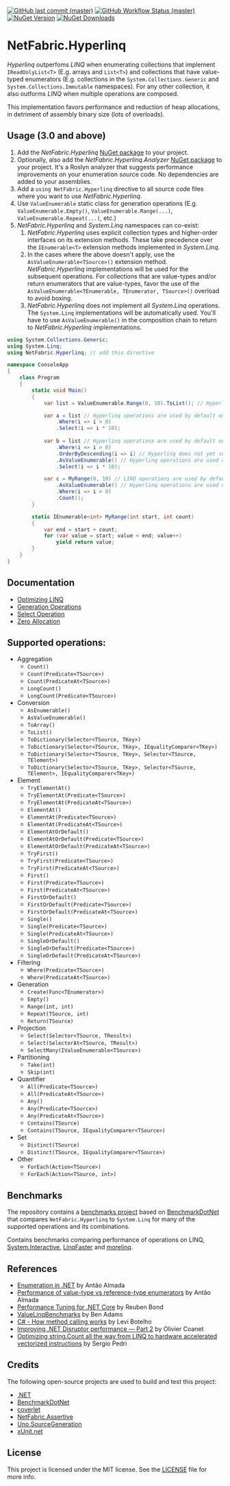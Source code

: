 [![GitHub last commit (master)](https://img.shields.io/github/last-commit/NetFabric/NetFabric.Hyperlinq/master)](https://github.com/NetFabric/NetFabric.Hyperlinq/commits/master)
[![GitHub Workflow Status (master)](https://img.shields.io/github/workflow/status/NetFabric/NetFabric.Hyperlinq/.NET%20Core/master)](https://github.com/NetFabric/NetFabric.Hyperlinq/actions)
[![NuGet Version](https://img.shields.io/nuget/v/NetFabric.Hyperlinq.svg)](https://www.nuget.org/packages/NetFabric.Hyperlinq/)
[![NuGet Downloads](https://img.shields.io/nuget/dt/NetFabric.Hyperlinq.svg)](https://www.nuget.org/packages/NetFabric.Hyperlinq/)


# NetFabric.Hyperlinq

*Hyperlinq* outperfoms *LINQ* when enumerating collections that implement `IReadOnlyList<T>` (E.g. arrays and `List<T>`) and collections that have value-typed enumerators (E.g. collections in the `System.Collections.Generic` and `System.Collections.Immutable` namespaces). For any other collection, it also outforms *LINQ* when multiple operations are composed.

This implementation favors performance and reduction of heap allocations, in detriment of assembly binary size (lots of overloads).

## Usage (3.0 and above)

1. Add the *NetFabric.Hyperlinq* [NuGet package](https://www.nuget.org/packages/NetFabric.Hyperlinq/) to your project.
1. Optionally, also add the *NetFabric.Hyperlinq.Analyzer* [NuGet package](https://www.nuget.org/packages/NetFabric.Hyperlinq.Analyzer/) to your project. It's a Roslyn analyzer that suggests performance improvements on your enumeration source code. No dependencies are added to your assemblies.
1. Add a `using NetFabric.Hyperlinq` directive to all source code files where you want to use *NetFabric.Hyperlinq*.
1. Use `ValueEnumerable` static class for generation operations (E.g. `ValueEnumerable.Empty()`, `ValueEnumerable.Range(...)`, `ValueEnumerable.Repeat(...)`, etc.)
1. *NetFabric.Hyperlinq* and *System.Linq* namespaces can co-exist: 
   1. *NetFabric.Hyperlinq* uses explicit collection types and higher-order interfaces on its extension methods. These take precedence over the `IEnumerable<T>` extension methods implemented in *System.Linq*.
   1. In the cases where the above doesn't apply, use the `AsValueEnumerable<TSource>()` extension method. *NetFabric.Hyperlinq* implementations will be used for the subsequent operations. For collections that are value-types and/or return enumerators that are value-types, favor the use of the `AsValueEnumerable<TEnumerable, TEnumerator, TSource>()` overload to avoid boxing.
   1. *NetFabric.Hyperlinq* does not implement all *System.Linq* operations. The `System.Linq` implementations will be automatically used. You'll have to use `AsValueEnumerable()` in the composition chain to return to *NetFabric.Hyperlinq* implementations.

```csharp
using System.Collections.Generic;
using System.Linq;
using NetFabric.Hyperlinq; // add this directive

namespace ConsoleApp
{
    class Program
    {
        static void Main()
        {
            var list = ValueEnumerable.Range(0, 10).ToList(); // Hyperlinq operations are used

            var a = list // Hyperlinq operations are used by default on List<>
                .Where(i => i > 0) 
                .Select(i => i * 10);
            
            var b = list // Hyperlinq operations are used by default on List<>
                .Where(i => i > 0) 
                .OrderByDescending(i => i) // Hyperlinq does not yet support this operation so LINQ is used
                .AsValueEnumerable() // Hyperlinq operations are used on subsequent operations
                .Select(i => i * 10);

            var c = MyRange(0, 10) // LINQ operations are used by default on IEnumerable<>
                .AsValueEnumerable() // Hyperlinq operations are used on subsequent operations
                .Where(i => i > 0)
                .Count();
        }

        static IEnumerable<int> MyRange(int start, int count)
        {
            var end = start + count;
            for (var value = start; value < end; value++)
                yield return value;
        }
    }
}
```


## Documentation

- [Optimizing LINQ](https://medium.com/@antao.almada/netfabric-hyperlinq-optimizing-linq-348e02566cef)
- [Generation Operations](https://medium.com/@antao.almada/netfabric-hyperlinq-generation-operations-6530826a70ca)
- [Select Operation](https://medium.com/@antao.almada/netfabric-hyperlinq-select-operation-e4ac2bbfb187)
- [Zero Allocation](https://medium.com/@antao.almada/netfabric-hyperlinq-zero-allocation-fe5d0dd6b1a6)

## Supported operations:

- Aggregation
  - `Count()`
  - `Count(Predicate<TSource>)`
  - `Count(PredicateAt<TSource>)`
  - `LongCount()`
  - `LongCount(Predicate<TSource>)`
- Conversion
  - `AsEnumerable()`
  - `AsValueEnumerable()`
  - `ToArray()`
  - `ToList()`
  - `ToDictionary(Selector<TSource, TKey>)`
  - `ToDictionary(Selector<TSource, TKey>, IEqualityComparer<TKey>)`
  - `ToDictionary(Selector<TSource, TKey>, Selector<TSource, TElement>)`
  - `ToDictionary(Selector<TSource, TKey>, Selector<TSource, TElement>, IEqualityComparer<TKey>)`
- Element
  - `TryElementAt()`
  - `TryElementAt(Predicate<TSource>)`
  - `TryElementAt(PredicateAt<TSource>)`
  - `ElementAt()`
  - `ElementAt(Predicate<TSource>)`
  - `ElementAt(PredicateAt<TSource>)`
  - `ElementAtOrDefault()`
  - `ElementAtOrDefault(Predicate<TSource>)`
  - `ElementAtOrDefault(PredicateAt<TSource>)`
  - `TryFirst()`
  - `TryFirst(Predicate<TSource>)`
  - `TryFirst(PredicateAt<TSource>)`
  - `First()`
  - `First(Predicate<TSource>)`
  - `First(PredicateAt<TSource>)`
  - `FirstOrDefault()`
  - `FirstOrDefault(Predicate<TSource>)`
  - `FirstOrDefault(PredicateAt<TSource>)`
  - `Single()`
  - `Single(Predicate<TSource>)`
  - `Single(PredicateAt<TSource>)`
  - `SingleOrDefault()`
  - `SingleOrDefault(Predicate<TSource>)`
  - `SingleOrDefault(PredicateAt<TSource>)`
- Filtering
  - `Where(Predicate<TSource>)`
  - `Where(PredicateAt<TSource>)`
- Generation
  - `Create(Func<TEnumerator>)`
  - `Empty()`
  - `Range(int, int)`
  - `Repeat(TSource, int)`
  - `Return(TSource)`
- Projection
  - `Select(Selector<TSource, TResult>)`
  - `Select(SelectorAt<TSource, TResult>)`
  - `SelectMany(IValueEnumerable<TSource>)`
- Partitioning
  - `Take(int)`
  - `Skip(int)`
- Quantifier
  - `All(Predicate<TSource>)`
  - `All(PredicateAt<TSource>)`
  - `Any()`
  - `Any(Predicate<TSource>)`
  - `Any(PredicateAt<TSource>)`
  - `Contains(TSource)`
  - `Contains(TSource, IEqualityComparer<TSource>)`
- Set
  - `Distinct(TSource)`
  - `Distinct(TSource, IEqualityComparer<TSource>)`
- Other
  - `ForEach(Action<TSource>)`
  - `ForEach(Action<TSource, int>)`

## Benchmarks

The repository contains a [benchmarks project](https://github.com/NetFabric/NetFabric.Hyperlinq/tree/master/NetFabric.Hyperlinq.Benchmarks) based on [BenchmarkDotNet](https://benchmarkdotnet.org) that compares `NetFabric.Hyperlinq` to `System.Linq` for many of the supported operations and its combinations.

Contains benchmarks comparing performance of operations on LINQ, [System.Interactive](https://github.com/dotnet/reactive), [LinqFaster](https://github.com/jackmott/LinqFaster) and [morelinq](https://morelinq.github.io/).

## References

- [Enumeration in .NET](https://blog.usejournal.com/enumeration-in-net-d5674921512e) by Antão Almada
- [Performance of value-type vs reference-type enumerators](https://medium.com/@antao.almada/performance-of-value-type-vs-reference-type-enumerators-820ab1acc291) by Antão Almada
- [Performance Tuning for .NET Core](https://reubenbond.github.io/posts/dotnet-perf-tuning) by Reuben Bond
- [ValueLinqBenchmarks](https://gist.github.com/benaadams/294cbd41ec1179638cb4b5495a15accf) by Ben Adams
- [C# - How method calling works](http://www.levibotelho.com/development/how-method-calling-works/) by Levi Botelho
- [Improving .NET Disruptor performance — Part 2](https://medium.com/@ocoanet/improving-net-disruptor-performance-part-2-5bf456cd595f) by Olivier Coanet
- [Optimizing string.Count all the way from LINQ to hardware accelerated vectorized instructions](https://medium.com/@SergioPedri/optimizing-string-count-all-the-way-from-linq-to-hardware-accelerated-vectorized-instructions-186816010ad9) by Sergio Pedri 

## Credits

The following open-source projects are used to build and test this project:

- [.NET](https://github.com/dotnet)
- [BenchmarkDotNet](https://benchmarkdotnet.org/)
- [coverlet](https://github.com/tonerdo/coverlet)
- [NetFabric.Assertive](https://github.com/NetFabric/NetFabric.Assertive)
- [Uno.SourceGeneration](https://github.com/unoplatform/Uno.SourceGeneration)
- [xUnit.net](https://xunit.net/)

## License

This project is licensed under the MIT license. See the [LICENSE](LICENSE.txt) file for more info.
